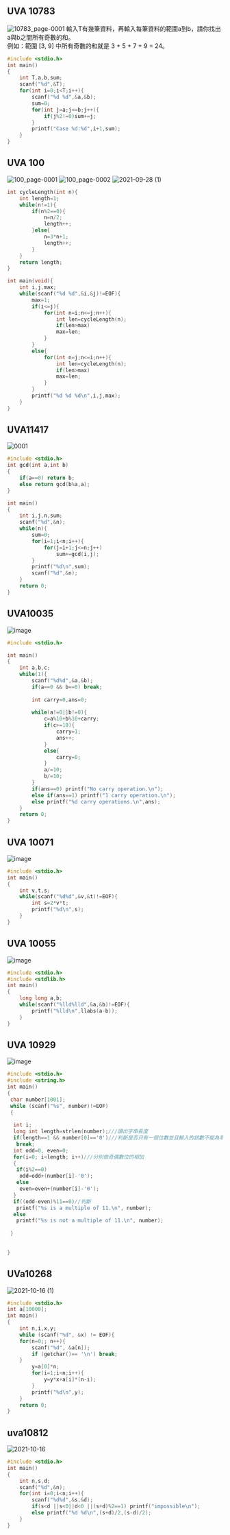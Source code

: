 ## UVA 10783
![10783_page-0001](https://user-images.githubusercontent.com/79676845/135036617-4d225b50-5cd0-49d3-93cc-4a2765c8630b.jpg)
輸入T有幾筆資料，再輸入每筆資料的範圍a到b，請你找出a與b之間所有奇數的和。  
例如：範圍 [3, 9] 中所有奇數的和就是 3 + 5 + 7 + 9 = 24。

```c
#include <stdio.h>
int main()
{
    int T,a,b,sum;
    scanf("%d",&T);
    for(int i=0;i<T;i++){
        scanf("%d %d",&a,&b);
        sum=0;
        for(int j=a;j<=b;j++){
            if(j%2!=0)sum+=j;
        }
        printf("Case %d:%d",i+1,sum);
    }
}

```

## UVA 100

![100_page-0001](https://user-images.githubusercontent.com/79676845/135036726-f22876cd-b139-407f-a9a1-a67b73196fd2.jpg)
![100_page-0002](https://user-images.githubusercontent.com/79676845/135036835-8110ca68-4e0d-45c9-b1aa-481a215b18bf.jpg)
![2021-09-28 (1)](https://user-images.githubusercontent.com/79676845/135040223-4e498a58-cb28-4a65-a8d2-b0d7e5e4ce27.png)
```c
int cycleLength(int n){
	int length=1;
	while(n!=1){
		if(n%2==0){
			n=n/2;
			length++;
		}else{
			n=3*n+1;
			length++;
		}
	}
	return length;
}

int main(void){
	int i,j,max;
	while(scanf("%d %d",&i,&j)!=EOF){
		max=1;
		if(i<=j){
			for(int n=i;n<=j;n++){
				int len=cycleLength(n);
				if(len>max)
				max=len;
			}
		}
		else{
			for(int n=j;n<=i;n++){
				int len=cycleLength(n);
				if(len>max)
				max=len;
			}
		}
		printf("%d %d %d\n",i,j,max);
	}
}
```

## UVA11417
![0001](https://user-images.githubusercontent.com/79676845/135409912-4a8a22d0-dac9-4211-a7d1-02aaddd4c866.jpg)
```C
#include <stdio.h>
int gcd(int a,int b)
{
	if(a==0) return b;
	else return gcd(b%a,a);
}

int main()
{
	int i,j,n,sum;
	scanf("%d",&n);
	while(n){
		sum=0;
		for(i=1;i<n;i++){
			for(j=i+1;j<=n;j++)
				sum+=gcd(i,j);
		}
		printf("%d\n",sum);
		scanf("%d",&n);
	}
	return 0;
}
```

## UVA10035
![image](https://user-images.githubusercontent.com/79676845/136665757-fa594cfc-d3ce-49e5-9e0c-f7ef23332d97.png)

```C
#include <stdio.h>

int main()
{
	int a,b,c;
	while(1){
		scanf("%d%d",&a,&b);
		if(a==0 && b==0) break;
		
		int carry=0,ans=0;
		
		while(a!=0||b!=0){
			c=a%10+b%10+carry;
			if(c>=10){
				carry=1;			
				ans++;					
			}
			else{
				carry=0;
			}
			a/=10;
			b/=10;
		}
		if(ans==0) printf("No carry operation.\n");
		else if(ans==1) printf("1 carry operation.\n");
		else printf("%d carry operations.\n",ans);
	}
	return 0;
}
```

## UVA 10071
![image](https://user-images.githubusercontent.com/79676845/136665224-5ce29e2a-193f-4a3d-9bbf-2add4e9d34e5.png)


```C
#include <stdio.h>
int main()
{
	int v,t,s;
	while(scanf("%d%d",&v,&t)!=EOF){
		int s=2*v*t;
		printf("%d\n",s);
	}
}

```

## UVA 10055
![image](https://user-images.githubusercontent.com/79676845/136665746-09d0e7e2-73b5-41e6-82bb-19bc8153b492.png)


```C
#include <stdio.h>
#include <stdlib.h>
int main()
{
	long long a,b;
	while(scanf("%lld%lld",&a,&b)!=EOF){
		printf("%lld\n",llabs(a-b));
	}
}
```

## UVA 10929
![image](https://user-images.githubusercontent.com/79676845/136665774-c2b5a7f2-ae78-4ac9-9ea2-f18f8bbc287f.png)
```c
#include <stdio.h>
#include <string.h>
int main()
{
 char number[1001];
 while (scanf("%s", number)!=EOF)
 {
  
  int i;
  long int length=strlen(number);///讀出字串長度
  if(length==1 && number[0]=='0')///判斷是否只有一個位數並且輸入的該數不能為零 
   break;
  int odd=0, even=0;
  for(i=0; i<length; i++)///分別做奇偶數位的相加
  {
   if(i%2==0)
    odd=odd+(number[i]-'0');
   else
    even=even+(number[i]-'0');
  }
  if((odd-even)%11==0)//判斷
   printf("%s is a multiple of 11.\n", number);
  else
   printf("%s is not a multiple of 11.\n", number); 
  
 }
 
 
}
```

## UVa10268
![2021-10-16 (1)](https://user-images.githubusercontent.com/79676845/137589177-4779eeb7-fb12-4fcf-a29e-4245cf7a1b10.png)


```c
#include <stdio.h>
int a[10000];
int main()
{
	int n,i,x,y;
	while (scanf("%d", &x) != EOF){
	for(n=0;; n++){
		scanf("%d", &a[n]);
		if (getchar()== '\n') break;
	}
		y=a[0]*n;
		for(i=1;i<n;i++){
			y=y*x+a[i]*(n-i);
		}
		printf("%d\n",y);
	}
	return 0;
}
```

## uva10812
![2021-10-16](https://user-images.githubusercontent.com/79676845/137589183-cf9a8f73-6974-4293-a36c-30091e9d5f03.png)


```c
#include <stdio.h>
int main()
{
	int n,s,d;
	scanf("%d",&n);
	for(int i=0;i<n;i++){
		scanf("%d%d",&s,&d);
		if(s<d ||s<0||d<0 ||(s+d)%2==1) printf("impossible\n");
		else printf("%d %d\n",(s+d)/2,(s-d)/2);
	}
}
```

